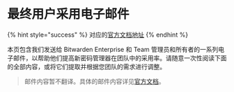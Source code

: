 # 最终用户采用电子邮件

{% hint style="success" %}
对应的[官方文档地址](https://bitwarden.com/help/end-user-adoption-emails/)
{% endhint %}

本页包含我们发送给 Bitwarden Enterprise 和 Team 管理员和所有者的一系列电子邮件，以帮助他们提高新密码管理器在团队中的采用率。请随意一次性阅读下面的全部内容，或将它们提取并根据您团队的需求进行调整。

> 邮件内容暂不翻译。具体的邮件内容详见[官方文档](https://bitwarden.com/help/end-user-adoption-emails/#tab-enterprise-1CDlvf2xOFJixccrVYcYNd)。
